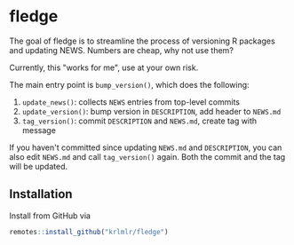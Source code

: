 
<!-- README.md is generated from README.Rmd. Please edit that file -->
fledge
======

The goal of fledge is to streamline the process of versioning R packages and updating NEWS. Numbers are cheap, why not use them?

Currently, this "works for me", use at your own risk.

The main entry point is `bump_version()`, which does the following:

1.  `update_news()`: collects `NEWS` entries from top-level commits
2.  `update_version()`: bump version in `DESCRIPTION`, add header to `NEWS.md`
3.  `tag_version()`: commit `DESCRIPTION` and `NEWS.md`, create tag with message

If you haven't committed since updating `NEWS.md` and `DESCRIPTION`, you can also edit `NEWS.md` and call `tag_version()` again. Both the commit and the tag will be updated.

Installation
------------

Install from GitHub via

``` r
remotes::install_github("krlmlr/fledge")
```
